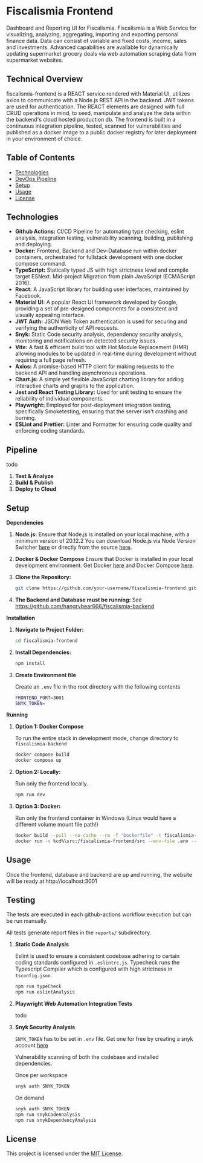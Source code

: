 # Fiscalismia Frontend
Dashboard and Reporting UI for Fiscalismia.
Fiscalismia is a Web Service for visualizing, analyzing, aggregating, importing and exporting personal finance data. Data can consist of variable and fixed costs, income, sales and investments. Advanced capabilities are available for dynamically updating supermarket grocery deals via web automation scraping data from supermarket websites.

## Technical Overview

fiscalismia-frontend is a REACT service rendered with Material UI, utilizes axios to communicate with a Node.js REST API in the backend. JWT tokens are used for authentication.
The REACT elements are designed with full CRUD operations in mind, to seed, manipulate and analyze the data within the backend's cloud hosted production db.
The frontend is built in a continuous integration pipeline, tested, scanned for vulnerabilities and published as a docker image to a public docker registry for later deployment in your environment of choice.


## Table of Contents

- [Technologies](#technologies)
- [DevOps Pipeline](#pipeline)
- [Setup](#setup)
- [Usage](#usage)
- [License](#license)


## Technologies

- **Github Actions:** CI/CD Pipeline for automating type checking, eslint analysis, integration testing, vulnerability scanning, building, publishing and deploying.
- **Docker:** Frontend, Backend and Dev-Database run within docker containers, orchestrated for fullstack development with one docker compose command.
- **TypeScript:** Statically typed JS with high strictness level and compile target ESNext. Mid-project Migration from plain JavaScript (ECMAScript 2016).
- **React:** A JavaScript library for building user interfaces, maintained by Facebook.
- **Material UI:** A popular React UI framework developed by Google, providing a set of pre-designed components for a consistent and visually appealing interface.
- **JWT Auth:** JSON Web Token authentication is used for securing and verifying the authenticity of API requests.
- **Snyk:** Static Code security analysis, dependency security analysis, monitoring and notifications on detected security issues.
- **Vite:** A fast & efficient build tool with Hot Module Replacement (HMR) allowing modules to be updated in real-time during development without requiring a full page refresh.
- **Axios:** A promise-based HTTP client for making requests to the backend API and handling asynchronous operations.
- **Chart.js:** A simple yet flexible JavaScript charting library for adding interactive charts and graphs to the application.
- **Jest and React Testing Library:** Used for unit testing to ensure the reliability of individual components.
- **Playwright:** Employed for post-deployment integration testing, specifically Smoketesting, ensuring that the server isn't crashing and burning.
- **ESLint and Prettier:** Linter and Formatter for ensuring code quality and enforcing coding standards.

## Pipeline
todo
1. **Test & Analyze**
2. **Build & Publish**
3. **Deploy to Cloud**

## Setup

**Dependencies**

1. **Node.js:** Ensure that Node.js is installed on your local machine, with a minimum version of 20.12.2 You can download Node.js via Node Version Switcher [here](https://github.com/jasongin/nvs) or directly from the source [here](https://nodejs.org/).

2. **Docker & Docker Compose** Ensure that Docker is installed in your local development environment. Get Docker [here](https://docs.docker.com/get-docker/) and Docker Compose [here](https://docs.docker.com/compose/install/).

3. **Clone the Repository:**
   ```bash
   git clone https://github.com/your-username/fiscalismia-frontend.git
   ```

4. **The Backend and Database must be running:**
   See https://github.com/hangrybear666/fiscalismia-backend

**Installation**

1. **Navigate to Project Folder:**

   ```bash
   cd fiscalismia-frontend
   ```

2. **Install Dependencies:**

   ```bash
   npm install
   ```

3. **Create Environment file**

   Create an `.env` file in the root directory with the following contents

   ```bash
   FRONTEND_PORT=3001
   SNYK_TOKEN=
   ```

**Running**

1. **Option 1: Docker Compose**

   To run the entire stack in development mode, change directory to `fiscalismia-backend`

   ```bash
   docker compose build
   docker compose up
   ```

2. **Option 2: Locally:**

   Run only the frontend locally.
   ```bash
   npm run dev
   ```

3. **Option 3: Docker:**

   Run only the frontend container in Windows (Linux would have a different volume mount file path!)
   ```bash
   docker build --pull --no-cache --rm -f "Dockerfile" -t fiscalismia-frontend:latest "."
   docker run -v %cd%\src:/fiscalismia-frontend/src --env-file .env --rm -it -p 3001:3001 --name fiscalismia-frontend fiscalismia-frontend:latest
   ```

## Usage

Once the frontend, database and backend are up and running, the website will be ready at http://localhost:3001

## Testing

The tests are executed in each github-actions workflow execution but can be run manually.

All tests generate report files in the `reports/` subdirectory.

1. **Static Code Analysis**

   Eslint is used to ensure a consistent codebase adhering to certain coding standards configured in `.eslintrc.js`.
   Typecheck runs the Typescript Compiler which is configured with high strictness in `tsconfig.json`.


   ```bash
   npm run typeCheck
   npm run eslintAnalysis
   ```

2. **Playwright Web Automation Integration Tests**

   todo


3. **Snyk Security Analysis**

   `SNYK_TOKEN` has to be set in `.env` file.
   Get one for free by creating a snyk account [here](https://app.snyk.io/login)

   Vulnerability scanning of both the codebase and installed dependencies.

   Once per workspace
   ```bash
   snyk auth SNYK_TOKEN
   ```

   On demand
   ```bash
   snyk auth SNYK_TOKEN
   npm run snykCodeAnalysis
   npm run snykDependencyAnalysis
   ```

## License

This project is licensed under the [MIT License](LICENSE).
